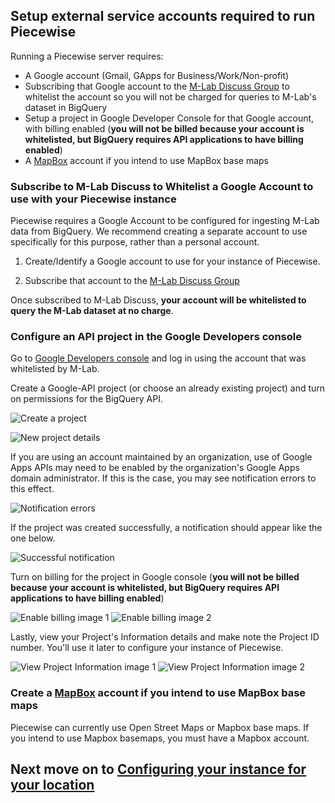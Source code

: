 ## Setup external service accounts required to run Piecewise

Running a Piecewise server requires: 

  * A Google account (Gmail, GApps for Business/Work/Non-profit)
  * Subscribing that Google account to the [M-Lab Discuss Group](https://groups.google.com/a/measurementlab.net/forum/#!forum/discuss) to whitelist the account so you will not be charged for queries to M-Lab's dataset in BigQuery
  * Setup a project in Google Developer Console for that Google account, with billing enabled 
  (**you will not be billed because your account is whitelisted, but BigQuery requires API applications to have billing enabled**)
  * A [MapBox](https://www.mapbox.com/) account if you intend to use MapBox base maps

### Subscribe to M-Lab Discuss to Whitelist a Google Account to use with your Piecewise instance

Piecewise requires a Google Account to be configured for ingesting M-Lab data from BigQuery. We recommend creating a separate account to use specifically for this purpose, rather than a personal account.

1. Create/Identify a Google account to use for your instance of Piecewise.

2. Subscribe that account to the [M-Lab Discuss Group](https://groups.google.com/a/measurementlab.net/forum/#!forum/discuss)

Once subscribed to M-Lab Discuss, **your account will be whitelisted to query the M-Lab dataset at no charge**.

### Configure an API project in the Google Developers console

Go to [Google Developers console](https://console.developers.google.com/project) and log in using the account that was whitelisted by M-Lab.

Create a Google-API project (or choose an already existing project) and turn on permissions for the BigQuery API.

![Create a project](images/dev-console-1.png)

![New project details](images/dev-console-2.png)

If you are using an account maintained by an organization, use of Google Apps APIs may need to be enabled by the organization's Google Apps domain administrator. If this is the case, you may see notification errors to this effect.

![Notification errors](images/dev-console-4.png)

If the project was created successfully, a notification should appear like the one below.

![Successful notification](images/dev-console-5.png)

Turn on billing for the project in Google console (**you will not be billed because your account is whitelisted, but BigQuery requires API applications to have billing enabled**)

![Enable billing image 1](images/dev-console-6.png)
![Enable billing image 2](images/dev-console-7.png)

Lastly, view your Project's Information details and make note the Project ID number. You'll use it later to configure your instance of Piecewise.

![View Project Information image 1](images/dev-console-8.png)
![View Project Information image 2](images/dev-console-9.png)

### Create a [MapBox](https://www.mapbox.com/) account if you intend to use MapBox base maps

Piecewise can currently use Open Street Maps or Mapbox base maps. If you intend to use Mapbox basemaps, you must have a Mapbox account.

## Next move on to [Configuring your instance for your location](config.md)
